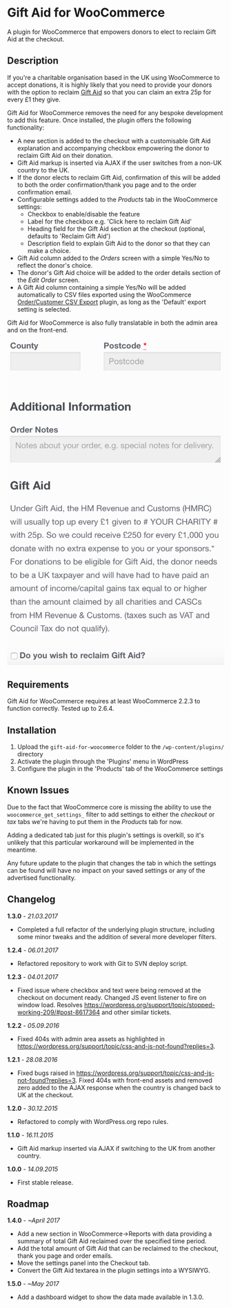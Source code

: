 # Gift Aid for WooCommerce

A plugin for WooCommerce that empowers donors to elect to reclaim Gift Aid at the checkout.

## Description

If you're a charitable organisation based in the UK using WooCommerce to accept donations, it is highly likely that you need to provide your donors with the option to reclaim [Gift Aid](https://www.gov.uk/donating-to-charity/gift-aid) so that you can claim an extra 25p for every £1 they give.

Gift Aid for WooCommerce removes the need for any bespoke development to add this feature. Once installed, the plugin offers the following functionality:

- A new section is added to the checkout with a customisable Gift Aid explanation and accompanying checkbox empowering the donor to reclaim Gift Aid on their donation.
- Gift Aid markup is inserted via AJAX if the user switches from a non-UK country to the UK.
- If the donor elects to reclaim Gift Aid, confirmation of this will be added to both the order confirmation/thank you page and to the order confirmation email.
- Configurable settings added to the *Products* tab in the WooCommerce settings:
    - Checkbox to enable/disable the feature
    - Label for the checkbox e.g. 'Click here to reclaim Gift Aid'
    - Heading field for the Gift Aid section at the checkout (optional, defaults to 'Reclaim Gift Aid')
    - Description field to explain Gift Aid to the donor so that they can make a choice.
- Gift Aid column added to the *Orders* screen with a simple Yes/No to reflect the donor's choice.
- The donor's Gift Aid choice will be added to the order details section of the *Edit Order* screen.
- A Gift Aid column containing a simple Yes/No will be added automatically to CSV files exported using the WooCommerce [Order/Customer CSV Export](http://www.woothemes.com/products/ordercustomer-csv-export/) plugin, as long as the 'Default' export setting is selected.

Gift Aid for WooCommerce is also fully translatable in both the admin area and on the front-end.

![Example of the Gift Aid plugin in use](gift-aid.png?raw=true)

## Requirements

Gift Aid for WooCommerce requires at least WooCommerce 2.2.3 to function correctly. Tested up to 2.6.4.

## Installation

1. Upload the `gift-aid-for-woocommerce` folder to the `/wp-content/plugins/` directory
2. Activate the plugin through the 'Plugins' menu in WordPress
3. Configure the plugin in the 'Products' tab of the WooCommerce settings

## Known Issues

Due to the fact that WooCommerce core is missing the ability to use the `woocommerce_get_settings_` filter to add settings to either the *checkout* or *tax* tabs we're having to put them in the *Products* tab for now. 

Adding a dedicated tab just for this plugin's settings is overkill, so it's unlikely that this particular workaround will be implemented in the meantime.

Any future update to the plugin that changes the tab in which the settings can be found will have no impact on your saved settings or any of the advertised functionality.

## Changelog

**1.3.0** - *21.03.2017*
- Completed a full refactor of the underlying plugin structure, including some minor tweaks and the addition of several more developer filters.

**1.2.4** - *06.01.2017*
- Refactored repository to work with Git to SVN deploy script.

**1.2.3** - *04.01.2017* 
- Fixed issue where checkbox and text were being removed at the checkout on document ready. Changed JS event listener to fire on window load. Resolves https://wordpress.org/support/topic/stopped-working-209/#post-8617364 and other similar tickets.

**1.2.2** - *05.09.2016* 
- Fixed 404s with admin area assets as highlighted in https://wordpress.org/support/topic/css-and-js-not-found?replies=3.

**1.2.1** - *28.08.2016*
- Fixed bugs raised in https://wordpress.org/support/topic/css-and-js-not-found?replies=3. Fixed 404s with front-end assets and removed zero added to the AJAX response when the country is changed back to UK at the checkout.
 
**1.2.0** - *30.12.2015*
- Refactored to comply with WordPress.org repo rules.

**1.1.0** - *16.11.2015*
- Gift Aid markup inserted via AJAX if switching to the UK from another country.

**1.0.0** - *14.09.2015*
- First stable release.

## Roadmap

**1.4.0** - *~April 2017*
- Add a new section in WooCommerce->Reports with data providing a summary of total Gift Aid reclaimed over the specified time period.
- Add the total amount of Gift Aid that can be reclaimed to the checkout, thank you page and order emails.
- Move the settings panel into the Checkout tab.
- Convert the Gift Aid textarea in the plugin settings into a WYSIWYG.

**1.5.0** - *~May 2017*
 - Add a dashboard widget to show the data made available in 1.3.0.

